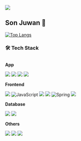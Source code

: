 <img src="https://capsule-render.vercel.app/api?type=waving&color=BDBDC8&height=150&section=header&text=Hansung%20University%&fontSize=30&fontAlign=50&fontColor=000000" />

## Son Juwan 👋

[![Top Langs](https://github-readme-stats.vercel.app/api/top-langs/?username=vvan2&layout=compact&theme=default&langs_count=6)](https://github.com/anuraghazra/github-readme-stats)

### 🛠 Tech Stack

  <div style="display:flex; flex-direction:column; align-items:flex-start;">
  <!-- App -->
    <p><strong>App</strong></p>
    <div>
      <img src="https://img.shields.io/badge/Kotlin-7F52FF?style=for-the-badge&logo=kotlin&logoColor=white">
      <img src="https://img.shields.io/badge/Android_Studio-3DDC84?style=for-the-badge&logo=android-studio&logoColor=white">
      <img src="https://img.shields.io/badge/Dart-0175C2?style=for-the-badge&logo=dart&logoColor=white">
      <img src="https://img.shields.io/badge/Flutter-02569B?style=for-the-badge&logo=flutter&logoColor=white">
    </div> 
  <!-- Frontend -->
    <p><strong>Frontend</strong></p>
    <div>
      <img src="https://img.shields.io/badge/React-61DAFB?style=for-the-badge&logo=react&logoColor=white">
      <img src="https://img.shields.io/badge/JavaScript-F7DF1E?style=for-the-badge&logo=javascript&logoColor=white" alt="JavaScript" />
      <img src="https://img.shields.io/badge/HTML5-E34F26?style=for-the-badge&logo=html5&logoColor=white">
      <img src="https://img.shields.io/badge/CSS3-1572B6?style=for-the-badge&logo=css3&logoColor=white">
      <imgs src="https://img.shields.io/badge/Visual_Studio_Code-0078D4?style=for-the-badge&logo=visual%20studio%20code&logoColor=white/>
    </div>
  <!-- Backend -->
    <p><strong>Backend</strong></p>
    <div>
        <img src="https://img.shields.io/badge/Java-ED8B00?style=for-the-badge&logo=openjdk&logoColor=white" alt="Java" />
        <img src="https://img.shields.io/badge/Spring-6DB33F?style=for-the-badge&logo=spring&logoColor=white" alt="Spring" />
        <img src="https://img.shields.io/badge/IntelliJ_IDEA-000000.svg?style=for-the-badge&logo=intellij-idea&logoColor=white"/>
        <ims src="https://img.shields.io/badge/Eclipse-2C2255?style=for-the-badge&logo=eclipse&logoColor=white"/>
    </div>
    <!-- Database -->
    <p><strong>Database</strong></p>
    <div>
        <img src="https://img.shields.io/badge/mysql-4479A1?style=for-the-badge&logo=mysql&logoColor=white"> 
        <img src="https://img.shields.io/badge/firebase-FFCA28?style=for-the-badge&logo=firebase&logoColor=white">
    </div>
    <!-- Others -->
    <p><strong>Others</strong></p>
    <div>
      <img src="https://img.shields.io/badge/Visual_Studio-5C2D91?style=for-the-badge&logo=visual%20studio&logoColor=white"?
      <img src="https://img.shields.io/badge/C-A8B9CC?style=for-the-badge&logo=c&logoColor=white">
      <img src="https://img.shields.io/badge/C++-00599C?style=for-the-badge&logo=c++&logoColor=white">
      <img src="https://img.shields.io/badge/python-3776AB?style=for-the-badge&logo=python&logoColor=white"> 
    </div><br>
